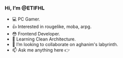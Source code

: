 ### Hi, I’m @ETIFHL

- 💻 PC Gamer. 
- 👍 Interested in rougelike, moba, arpg.
- 😳 Frontend Developer.
- 🌱 Learning Clean Architecture.
- 💞️ I’m looking to collaborate on aghanim's labyrinth.
- 📫 Ask me anything here 👉

<!---
ETIFHL/ETIFHL is a ✨ special ✨ repository because its `README.md` (this file) appears on your GitHub profile.
You can click the Preview link to take a look at your changes.
--->
